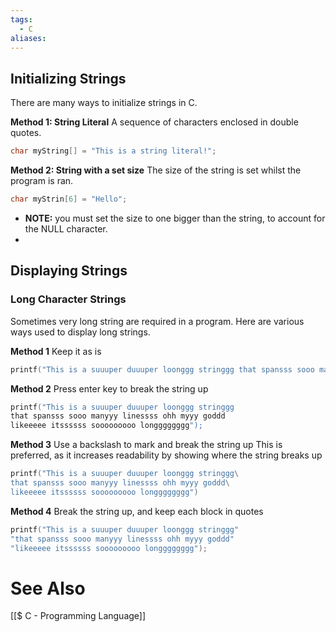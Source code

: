 ```yaml
---
tags:
  - C
aliases:
---
```

## Initializing Strings
There are many ways to initialize strings in C.

**Method 1: String Literal**
A sequence of characters enclosed in double quotes.

```c showlinenumbers
char myString[] = "This is a string literal!";
```

**Method 2: String with a set size**
The size of the string is set whilst the program is ran.
```c showlinenumbers
char myStrin[6] = "Hello";
```
- **NOTE:** you must set the size to one  bigger than the string, to account for the NULL character.
- 
## Displaying Strings

### Long Character Strings
Sometimes very long string are required in a program. Here are various ways used to display long strings.

**Method 1**
Keep it as is

```c showlinenumbers
printf("This is a suuuper duuuper loonggg stringgg that spansss sooo manyyy linessss ohh myyy goddd");
```

**Method 2**
Press enter key to break the string up

```c showlinenumbers
printf("This is a suuuper duuuper loonggg stringgg
that spansss sooo manyyy linessss ohh myyy goddd
likeeeee itssssss sooooooooo longggggggg");
```

**Method 3**
Use a backslash to mark and break the string up
This is preferred, as it increases readability by showing where the string breaks up

```c showline numbers
printf("This is a suuuper duuuper loonggg stringgg\
that spansss sooo manyyy linessss ohh myyy goddd\
likeeeee itssssss sooooooooo longggggggg")
```

**Method 4**
Break the string up, and keep each block in quotes
```c showlinenumbers
printf("This is a suuuper duuuper loonggg stringgg"
"that spansss sooo manyyy linessss ohh myyy goddd"
"likeeeee itssssss sooooooooo longggggggg");
```


# See Also
[[$ C - Programming Language]]